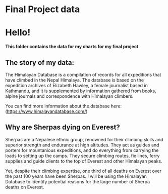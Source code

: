 # Final Project data

# Hello! 

**This folder contains the data for my charts for my final project**   

## The story of my data:
The Himalayan Database is a compilation of records for all expeditions that have climbed in the Nepal Himalaya. The database is based on the expedition archives of Elizabeth Hawley, a female journalist based in Kathmandu, and it is supplemented by information gathered from books, alpine journals and correspondence with Himalayan climbers.

You can find more information about the database here:
(https://www.himalayandatabase.com/)

## Why are Sherpas dying on Everest?
Sherpas are a Nepalese ethnic group, renowned for their climbing skills and superior strength and endurance at high altitudes. They act as guides and porters for mountanious expeditions, and do everything from carrying the loads to setting up the camps. They secure climbing routes, fix lines, ferry supplies and guide clients to the top of Everest and other Himalayan peaks.

Yet, despite their climbing expertise, one third of all deaths on Everest over the past 100 years have been Sherpas. I will be using the Himalayan Database to identify potential reasons for the large number of Sherpa deaths on Everest.